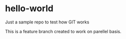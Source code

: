 # hello-world
Just a sample repo to test how GIT works

This is a feature branch created to work on parellel basis.
